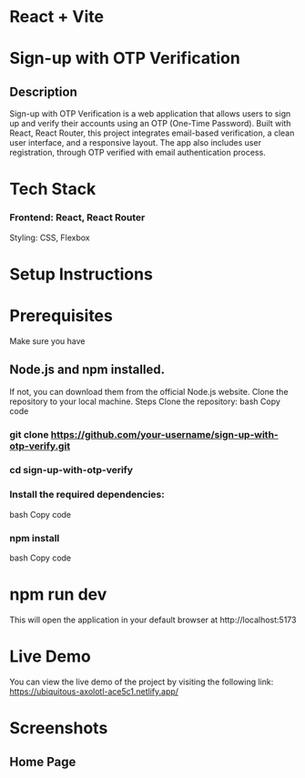 # React + Vite
# Sign-up with OTP Verification
## Description
Sign-up with OTP Verification is a web application that allows users to sign up and verify their accounts using an OTP (One-Time Password). Built with React, React Router, this project integrates email-based verification, a clean user interface, and a responsive layout. The app also includes user registration, through OTP  verified with email authentication process.

# Tech Stack
### Frontend: React, React Router
Styling: CSS, Flexbox

# Setup Instructions
# Prerequisites
Make sure you have
## Node.js and npm installed. 
If not, you can download them from the official Node.js website.
Clone the repository to your local machine.
Steps
Clone the repository:
bash
Copy code
### git clone https://github.com/your-username/sign-up-with-otp-verify.git
### cd sign-up-with-otp-verify
### Install the required dependencies:

bash
Copy code
### npm install

bash
Copy code
# npm run dev
This will open the application in your default browser at http://localhost:5173

# Live Demo
You can view the live demo of the project by visiting the following link:
https://ubiquitous-axolotl-ace5c1.netlify.app/
# Screenshots
## Home Page




